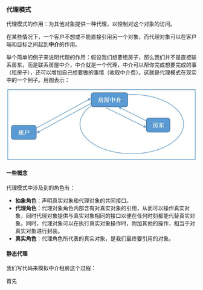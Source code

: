 ### 代理模式

代理模式的作用：为其他对象提供一种代理，以控制对这个对象的访问。

在某些情况下，一个客户不想或不能直接引用另一个对象，而代理对象可以在客户端和目标之间起到**中介**的作用。

举个简单的例子来说明代理的作用：假设我们想要租房子，那么我们并不是直接联系房东，而是联系房屋中介，中介就是一个代理，中介可以帮你完成想要完成的事（租房子），还可以增加自己想要做的事情（收取中介费）。这就是代理模式在现实中的一个例子。用图表示：

![代理模式](../img/design_pattern/proxy_pattern_01.jpg)

#### 一些概念

代理模式中涉及到的角色有：

+ **抽象角色**：声明真实对象和代理对象的共同接口。
+ **代理角色**：代理对象角色内部含有对真实对象的引用，从而可以操作真实对象，同时代理对象提供与真实对象相同的接口以便在任何时刻都能代替真实对象。同时，代理对象可以在执行真实对象操作时，附加其他的操作，相当于对真实对象进行封装。
+ **真实角色**：代理角色所代表的真实对象，是我们最终要引用的对象。

#### 静态代理

我们写代码来模拟中介租房这个过程：

首先
